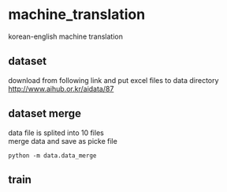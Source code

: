 # machine_translation
korean-english machine translation
<br>

## dataset
download from following link and put excel files to data directory <br>
http://www.aihub.or.kr/aidata/87 <br>

## dataset merge
data file is splited into 10 files <br>
merge data and save as picke file <br>

    python -m data.data_merge

## train
